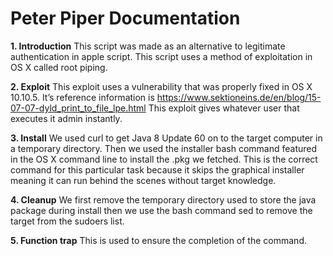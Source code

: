 # Peter Piper Documentation #

__1. Introduction__
This script was made as an alternative to legitimate authentication in apple script. This script uses a method of exploitation in OS X  called root piping.



__2. Exploit__
This exploit uses a vulnerability that was properly fixed in OS X 10.10.5. It’s reference information is https://www.sektioneins.de/en/blog/15-07-07-dyld_print_to_file_lpe.html
This exploit gives whatever user that executes it admin instantly.



__3. Install__
We used curl to get Java 8 Update 60 on to the target computer in a temporary directory. Then we used the installer bash command featured in the OS X command line to install the .pkg we fetched. This is the correct command for this particular task because it skips the graphical  installer meaning it can run behind the scenes without target knowledge.



__4. Cleanup__
We first remove the temporary directory used to store the java package during install then we use the bash command sed to remove the target from the sudoers list.



__5. Function trap__
This is used to ensure the completion of the command.
